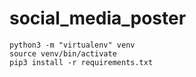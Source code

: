 # social_media_poster
```
python3 -m "virtualenv" venv
source venv/bin/activate
pip3 install -r requirements.txt
```


